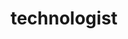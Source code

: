 ---
layout: people&body
title: technologist
emoji: technologist
permalink: 🧑‍💻.html
image: assets/img/3moji/technologist.png
---